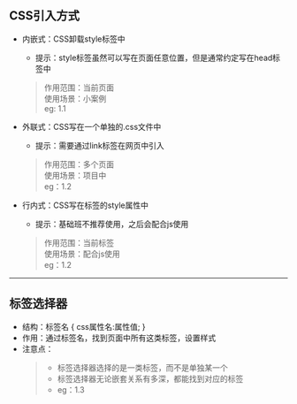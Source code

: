 ## CSS引入方式 

- 内嵌式：CSS卸载style标签中  
    - 提示：style标签虽然可以写在页面任意位置，但是通常约定写在head标签中  
    > 作用范围：当前页面  
    > 使用场景：小案例  
    > eg: 1.1  

- 外联式：CSS写在一个单独的.css文件中  
    - 提示：需要通过link标签在网页中引入  
    > 作用范围：多个页面  
    > 使用场景：项目中  
    > eg：1.2  

- 行内式：CSS写在标签的style属性中  
    - 提示：基础班不推荐使用，之后会配合js使用  
    > 作用范围：当前标签  
    > 使用场景：配合js使用  
    > eg：1.2  

---

## 标签选择器  

- 结构：标签名 { css属性名:属性值; }  
- 作用：通过标签名，找到页面中所有这类标签，设置样式  
- 注意点：  
    > - 标签选择器选择的是一类标签，而不是单独某一个  
    > - 标签选择器无论嵌套关系有多深，都能找到对应的标签  
    > - eg：1.3